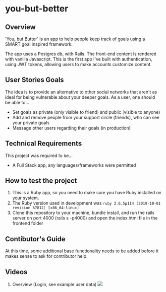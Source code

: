 # you-but-better
## Overview
'You, but Butter' is an app to help people keep track of goals using a SMART goal inspired framework.

The app uses a Postgres db, with Rails.
The front-end content is rendered with vanilla Javascript.
This is the first app I've built with authentication, using JWT tokens, allowing users to make accounts customize content.


## User Stories Goals
The idea is to provide an alternative to other social networks that aren't as ideal for being vulnerable about your deeper goals.
As a user, one should be able to...
- Set goals as private (only visible to friend) and public (visible to anyone)
- Add and remove people from your support circle (friends), who can see your private goals
- Message other users regarding their goals (in production)


## Technical Requirements
This project was required to be...
- A Full Stack app, any languages/frameworks were permitted

## How to test the project
1. This is a Ruby app, so you need to make sure you have Ruby installed on your system.
2. The Ruby version used in development was `ruby 2.6.5p114 (2019-10-01 revision 67812) [x86_64-linux]`
3. Clone this repository to your machine, bundle install, and run the rails server on port 4000 (rails s -p4000) and open the index.html file in the frontend folder

## Contibutor's Guide
At this time, some additional base functionality needs to be added before it makes sense to ask for contributor help.

## Videos
1. Overview (Login, see example user data)
![](overview.gif)
